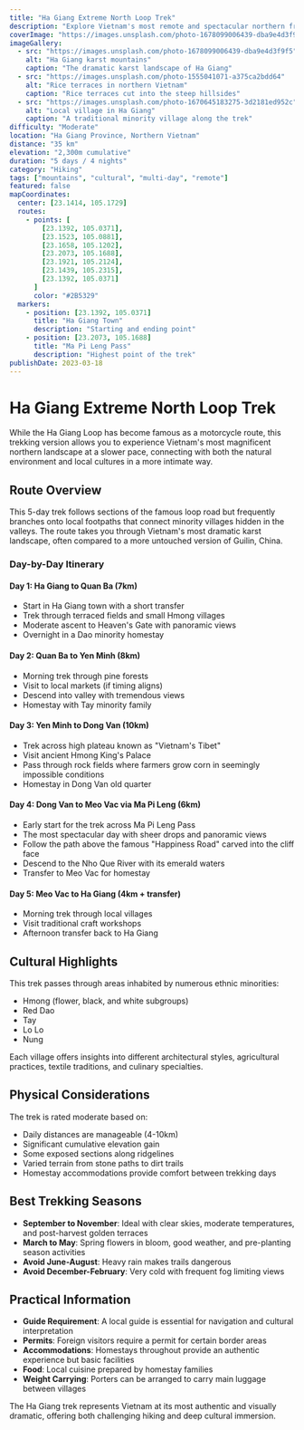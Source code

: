 ```yaml
---
title: "Ha Giang Extreme North Loop Trek"
description: "Explore Vietnam's most remote and spectacular northern frontier on foot, following the famous Ha Giang Loop through dramatic limestone karsts and minority villages."
coverImage: "https://images.unsplash.com/photo-1678099006439-dba9e4d3f9f5"
imageGallery:
  - src: "https://images.unsplash.com/photo-1678099006439-dba9e4d3f9f5"
    alt: "Ha Giang karst mountains"
    caption: "The dramatic karst landscape of Ha Giang"
  - src: "https://images.unsplash.com/photo-1555041071-a375ca2bdd64"
    alt: "Rice terraces in northern Vietnam"
    caption: "Rice terraces cut into the steep hillsides"
  - src: "https://images.unsplash.com/photo-1670645183275-3d2181ed952c"
    alt: "Local village in Ha Giang"
    caption: "A traditional minority village along the trek"
difficulty: "Moderate"
location: "Ha Giang Province, Northern Vietnam"
distance: "35 km"
elevation: "2,300m cumulative"
duration: "5 days / 4 nights"
category: "Hiking"
tags: ["mountains", "cultural", "multi-day", "remote"]
featured: false
mapCoordinates:
  center: [23.1414, 105.1729]
  routes:
    - points: [
        [23.1392, 105.0371],
        [23.1523, 105.0881],
        [23.1658, 105.1202],
        [23.2073, 105.1688],
        [23.1921, 105.2124],
        [23.1439, 105.2315],
        [23.1392, 105.0371]
      ]
      color: "#2B5329"
  markers:
    - position: [23.1392, 105.0371]
      title: "Ha Giang Town"
      description: "Starting and ending point"
    - position: [23.2073, 105.1688]
      title: "Ma Pi Leng Pass"
      description: "Highest point of the trek"
publishDate: 2023-03-18
---
```


# Ha Giang Extreme North Loop Trek

While the Ha Giang Loop has become famous as a motorcycle route, this trekking version allows you to experience Vietnam's most magnificent northern landscape at a slower pace, connecting with both the natural environment and local cultures in a more intimate way.

## Route Overview

This 5-day trek follows sections of the famous loop road but frequently branches onto local footpaths that connect minority villages hidden in the valleys. The route takes you through Vietnam's most dramatic karst landscape, often compared to a more untouched version of Guilin, China.

### Day-by-Day Itinerary

#### Day 1: Ha Giang to Quan Ba (7km)
- Start in Ha Giang town with a short transfer
- Trek through terraced fields and small Hmong villages
- Moderate ascent to Heaven's Gate with panoramic views
- Overnight in a Dao minority homestay

#### Day 2: Quan Ba to Yen Minh (8km)
- Morning trek through pine forests
- Visit to local markets (if timing aligns)
- Descend into valley with tremendous views
- Homestay with Tay minority family

#### Day 3: Yen Minh to Dong Van (10km)
- Trek across high plateau known as "Vietnam's Tibet"
- Visit ancient Hmong King's Palace
- Pass through rock fields where farmers grow corn in seemingly impossible conditions
- Homestay in Dong Van old quarter

#### Day 4: Dong Van to Meo Vac via Ma Pi Leng (6km)
- Early start for the trek across Ma Pi Leng Pass
- The most spectacular day with sheer drops and panoramic views
- Follow the path above the famous "Happiness Road" carved into the cliff face
- Descend to the Nho Que River with its emerald waters
- Transfer to Meo Vac for homestay

#### Day 5: Meo Vac to Ha Giang (4km + transfer)
- Morning trek through local villages
- Visit traditional craft workshops
- Afternoon transfer back to Ha Giang

## Cultural Highlights

This trek passes through areas inhabited by numerous ethnic minorities:
- Hmong (flower, black, and white subgroups)
- Red Dao
- Tay
- Lo Lo
- Nung

Each village offers insights into different architectural styles, agricultural practices, textile traditions, and culinary specialties.

## Physical Considerations

The trek is rated moderate based on:
- Daily distances are manageable (4-10km)
- Significant cumulative elevation gain
- Some exposed sections along ridgelines
- Varied terrain from stone paths to dirt trails
- Homestay accommodations provide comfort between trekking days

## Best Trekking Seasons

- **September to November**: Ideal with clear skies, moderate temperatures, and post-harvest golden terraces
- **March to May**: Spring flowers in bloom, good weather, and pre-planting season activities
- **Avoid June-August**: Heavy rain makes trails dangerous
- **Avoid December-February**: Very cold with frequent fog limiting views

## Practical Information

- **Guide Requirement**: A local guide is essential for navigation and cultural interpretation
- **Permits**: Foreign visitors require a permit for certain border areas
- **Accommodations**: Homestays throughout provide an authentic experience but basic facilities
- **Food**: Local cuisine prepared by homestay families
- **Weight Carrying**: Porters can be arranged to carry main luggage between villages

The Ha Giang trek represents Vietnam at its most authentic and visually dramatic, offering both challenging hiking and deep cultural immersion.
